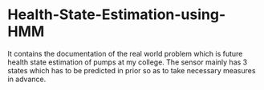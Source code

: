 # Health-State-Estimation-using-HMM
It contains the documentation of the real world problem which is future health state estimation of pumps at my college. The sensor mainly has 3 states which has to be predicted in prior so as to take necessary measures in advance.
